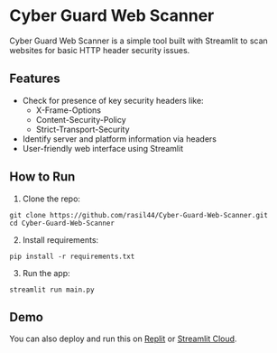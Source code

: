 # Cyber Guard Web Scanner

Cyber Guard Web Scanner is a simple tool built with Streamlit to scan websites for basic HTTP header security issues.

## Features
- Check for presence of key security headers like:
  - X-Frame-Options
  - Content-Security-Policy
  - Strict-Transport-Security
- Identify server and platform information via headers
- User-friendly web interface using Streamlit

## How to Run

1. Clone the repo:
```
git clone https://github.com/rasil44/Cyber-Guard-Web-Scanner.git
cd Cyber-Guard-Web-Scanner
```

2. Install requirements:
```
pip install -r requirements.txt
```

3. Run the app:
```
streamlit run main.py
```

## Demo
You can also deploy and run this on [Replit](https://replit.com/) or [Streamlit Cloud](https://streamlit.io/cloud).